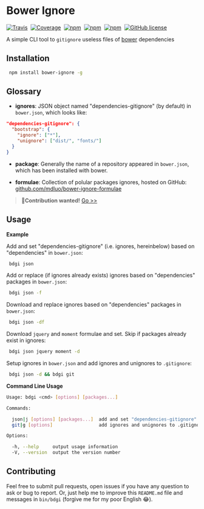 # Bower Ignore

[![Travis](https://img.shields.io/travis/mdluo/bower-ignore.svg?style=flat-square)](https://travis-ci.org/mdluo/bower-ignore)&nbsp;
[![Coverage](https://img.shields.io/codecov/c/github/mdluo/bower-ignore.svg?style=flat-square)](https://codecov.io/github/mdluo/bower-ignore?branch=master)&nbsp;
[![npm](https://img.shields.io/npm/v/bower-ignore.svg?style=flat-square)](https://www.npmjs.com/package/bower-ignore)&nbsp;
[![npm](https://david-dm.org/mdluo/bower-ignore.svg?style=flat-square)](https://www.npmjs.com/package/bower-ignore)&nbsp; [![npm](https://img.shields.io/npm/dt/bower-ignore.svg?style=flat-square)](https://www.npmjs.com/package/bower-ignore)&nbsp;
 [![GitHub license](https://img.shields.io/badge/license-MIT-blue.svg?style=flat-square)](https://raw.githubusercontent.com/mdluo/bower-ignore/master/LICENSE)

A simple CLI tool to `gitignore` useless files of [bower](https://bower.io/) dependencies

## Installation

``` bash
 npm install bower-ignore -g
```

## Glossary

* **ignores**: JSON object named "dependencies-gitignore" (by default) in `bower.json`, which looks like:

```json
"dependencies-gitignore": {
  "bootstrap": {
    "ignore": ["*"],
    "unignore": ["dist/", "fonts/"]
  }
}
```

* **package**: Generally the name of a repository appeared in `bower.json`, which has been installed with bower.

* **formulae**: Collection of polular packages ignores, hosted on GitHub: [github.com/mdluo/bower-ignore-formulae](https://github.com/mdluo/bower-ignore-formulae)

> 📢**Contribution wanted!** [Go >>](https://github.com/mdluo/bower-ignore-formulae)

## Usage

**Example**

Add and set "dependencies-gitignore" (i.e. ignores, hereinbelow) based on "dependencies" in `bower.json`:

``` bash
 bdgi json
```

Add or replace (if ignores already exists) ignores based on "dependencies" packages in `bower.json`:

``` bash
 bdgi json -f
```

Download and replace ignores based on "dependencies" packages in `bower.json`:

``` bash
 bdgi json -df
```

Download `jquery` and `moment` formulae and set. Skip if packages already exist in ignores:

``` bash
 bdgi json jquery moment -d
```

Setup ignores in `bower.json` and add ignores and unignores to `.gitignore`:

``` bash
 bdgi json -d && bdgi git
```

**Command Line Usage**

``` bash
Usage: bdgi <cmd> [options] [packages...]

Commands:

  json|j [options] [packages...]  add and set "dependencies-gitignore" in bower.json
  git|g [options]                 add ignores and unignores to .gitignore based on ignores in bower.json

Options:

  -h, --help     output usage information
  -V, --version  output the version number
```

## Contributing

Feel free to submit pull requests, open issues if you have any question to ask or bug to report. Or, just help me to improve this `README.md` file and messages in `bin/bdgi` (forgive me for my poor English 😂).
